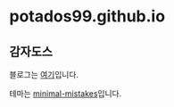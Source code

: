 # potados99.github.io

## 감자도스

블로그는 [여기](https://potados99.github.io)입니다.

테마는 [minimal-mistakes](https://github.com/mmistakes/minimal-mistakes)입니다.

